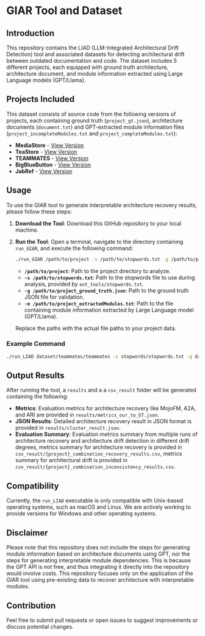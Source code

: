 # GIAR Tool and Dataset

## Introduction

This repository contains the LIAD (LLM-Integrated Architectural Drift Detection) tool and associated datasets for detecting architectural drift between outdated documentation and code. The dataset includes 5 different projects, each equipped with ground truth architecture, architecture document, and module information extracted using Large Language models (GPT/Llama).

## Projects Included

This dataset consists of source code from the following versions of projects, each containing ground truth (`project_gt.json`), architecture documents (`document.txt`) and GPT-extracted module information files (`project_incompleteModules.txt` and `project_completeModules.txt`):

- **MediaStore** - [View Version](https://github.com/ArDoCo/MediaStore3/commit/94c398fa02b3d6b8d71517522a7206d37ed3a9af)
- **TeaStore** - [View Version](https://github.com/ArDoCo/TeaStore/commit/bdc49020a55cfa97eaabbb25744fefbc2697defa)
- **TEAMMATES** - [View Version](https://github.com/ArDoCo/teammates/commit/b24519a2af9e17b2bc9c025e87e4cf60009c425d)
- **BigBlueButton** - [View Version](https://github.com/ArDoCo/bigbluebutton/commit/8fa2507d6c3865a9850004fd6fefd09738e68406)
- **JabRef** - [View Version](https://github.com/ArDoCo/jabref/commit/6269698cae437610ec79c38e6dd611eef7e88afe)

## Usage

To use the GIAR tool to generate interpretable architecture recovery results, please follow these steps:

1. **Download the Tool**: Download this GitHub repository to your local machine.

2. **Run the Tool**: Open a terminal, navigate to the directory containing `run_GIAR`, and execute the following command:

   ```bash
   ./run_GIAR /path/to/project -s /path/to/stopwords.txt -g /path/to/project_ground_truth.json -m /path/to/project_extractedModules.txt
   ```

   - **`/path/to/project`**: Path to the project directory to analyze.
   - **`-s /path/to/stopwords.txt`**: Path to the stopwords file to use during analysis, provided by `ext_tools/stopwords.txt`.
   - **`-g /path/to/project_ground_truth.json`**: Path to the ground truth JSON file for validation.
   - **`-m /path/to/project_extractedModules.txt`**: Path to the file containing module information extracted by Large Language model (GPT/Llama).

   Replace the paths with the actual file paths to your project data.

### Example Command

```bash
./run_LIAD dataset/teammates/teammates -s stopwords/stopwords.txt -g dataset/teammates/teammates_gt.json -m dataset/teammates/teammates_gpt4o_mean.txt
```

## Output Results

After running the tool, a `results` and a a `csv_result` folder will be generated containing the following:

- **Metrics**: Evaluation metrics for architecture recovery like MojoFM, A2A, and ARI are provided in `results/metrics_our_to_GT.json`.
- **JSON Results**: Detailed architecture recovery result in JSON format is provided in `results/cluster_result.json`.
- **Evaluation Summary**: Evaluation metrics summary from multiple runs of architecture recovery and architecture drift detection in different drift degrees, metrics summary for architecture recovery is provided in `csv_result/{project}_combination_recovery_results.csv`, metrics summary for architectural drift is provided in `csv_result/{project}_combination_inconsistency_results.csv`.

## Compatibility

Currently, the `run_LIAD` executable is only compatible with Unix-based operating systems, such as macOS and Linux. We are actively working to provide versions for Windows and other operating systems.

## Disclaimer

Please note that this repository does not include the steps for generating module information based on architecture documents using GPT, nor the steps for generating interpretable module dependencies. This is because the GPT API is not free, and thus integrating it directly into the repository would involve costs. This repository focuses only on the application of the GIAR tool using pre-existing data to recover architecture with interpretable modules.

## Contribution

Feel free to submit pull requests or open issues to suggest improvements or discuss potential changes.